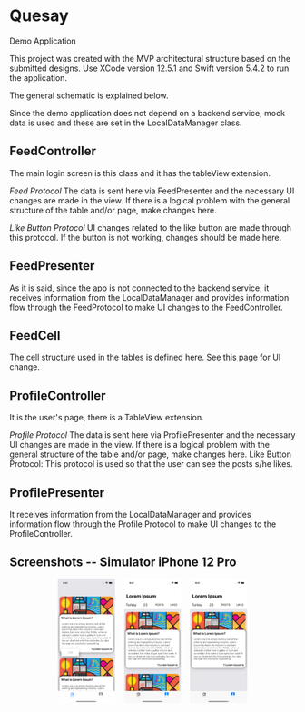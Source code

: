 # Quesay
Demo Application

This project was created with the MVP architectural structure based on the submitted designs. Use XCode version 12.5.1 and Swift version 5.4.2 to run the application.

The general schematic is explained below.

Since the demo application does not depend on a backend service, mock data is used and these are set in the LocalDataManager class.

## FeedController
The main login screen is this class and it has the tableView extension.

*Feed Protocol*
The data is sent here via FeedPresenter and the necessary UI changes are made in the view. If there is a logical problem with the general structure of the table and/or page, make changes here.

*Like Button Protocol*
UI changes related to the like button are made through this protocol. If the button is not working, changes should be made here.

## FeedPresenter
As it is said, since the app is not connected to the backend service, it receives information from the LocalDataManager and provides information flow through the FeedProtocol to make UI changes to the FeedController.

## FeedCell 
The cell structure used in the tables is defined here. See this page for UI change.

## ProfileController 
It is the user's page, there is a TableView extension.

*Profile Protocol* The data is sent here via ProfilePresenter and the necessary UI changes are made in the view. If there is a logical problem with the general structure of the table and/or page, make changes here.
Like Button Protocol:  This protocol is used so that the user can see the posts s/he likes.

## ProfilePresenter
It receives information from the LocalDataManager and provides information flow through the Profile Protocol to make UI changes to the ProfileController.

## Screenshots -- Simulator iPhone 12 Pro

<div align="center">
        <img width="20%" src="ScreenShots/Simulator Screen Shot - iPhone 12 Pro -1.png" alt="About screen" title="About screen"</img>
        <img height="0" width="8px">
        <img width="20%" src="ScreenShots/Simulator Screen Shot - iPhone 12 Pro -2.png" alt="List screen" title="List screen"></img>
        <img height="0" width="8px">
        <img width="20%" src="ScreenShots/Simulator Screen Shot - iPhone 12 Pro -3.png" alt="List screen" title="List screen"></img>
</div>
